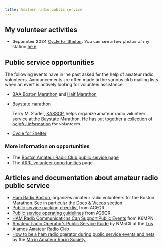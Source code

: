 ```yaml
---
title: Amateur radio public service
---
```


## My volunteer activities

- September 2024 [Cycle for
  Shelter](https://give.emmausinc.org/event/2024-cycle-for-shelter/e570321).
  You can see a few photos of my station
  [here](https://photos.app.goo.gl/BknbK9RmPYQ6ZwGP6).

## Public service opportunities

The following events have in the past asked for the help of amateur radio volunteers. Announcements are often made to the various club mailing lists when an event is actively looking for volunteer assistance.

- [BAA Boston Marathon](https://www.baa.org/races/boston-marathon/volunteer) and [Half Marathon](https://www.baa.org/races/baa-half-marathon/volunteer)
- [Baystate marathon](https://www.baystatemarathon.com/)

  Terry M. Stader, [KA8SCP], helps organize amateur radio volunteer service at the Baystate Marathon. He has put together a [collection of helpful information](baystate_marathon) for volunteers.

- [Cycle for Shelter](https://emmausinc.org/cycle-for-shelter-2/)

[KA8SCP]: http://ka8scp.wb1gof.net/

### More information on opportunities

- The [Boston Amateur Radio Club public service page](https://www.barc.org/public-service/)
- The [ARRL volunteer opportunities](http://www.arrl.org/volunteer-opportunities) page

## Articles and documentation about amateur radio public service

- [Ham Radio Boston](https://www.hamradioboston.org/), organizes amateur radio volunteers for the Boston Marathon. See in particular the [Docs & Videos](https://www.hamradioboston.org/docs-videos) section.
- [Public service packing checklist](https://ag6qr.net/index.php/public-service-packing-checklist/) from AG6QR
- [Public service operating guidelines](https://ag6qr.net/index.php/public-service-operating-guidelines/) from AG6QR
- [HAM Radio Communications Can Support Public Events](https://k6mpn.org/training/resources/2019OctPublic%20Events%20Support_2.pdf) from K6MPN
- [Amateur Radio Operator's Public Service Guide](https://laarc.weebly.com/uploads/7/3/2/9/73292865/guidlines_for_community_events.pdf) by NM5CR at the [Los Alamos Amateur Radio Club](https://laarc.weebly.com)
- [How to be a ham radio operator during public service events and nets](https://youtu.be/HHxNOMGSwAI?si=hQ7T_-v_ZJ-z-1Cy) by the [Marin Amateur Radio Society](https://www.w6sg.net/)
